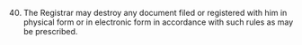 40. The Registrar may destroy any document filed or registered with him in physical form or in electronic form in accordance with such rules as may be prescribed.
